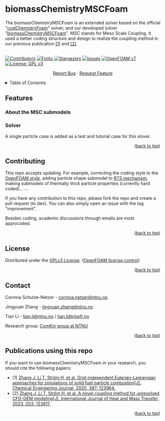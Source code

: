 <div id="top"></div>
<!--
*** README template used
*** https://github.com/othneildrew/Best-README-Template
-->

<!-- PROJECT SHIELDS -->
<!--
*** Markdown "reference style" is used links for readability.
*** Reference links are enclosed in brackets [ ] instead of parentheses ( ).
*** See the bottom of this document for the declaration of the reference variables
*** for contributors-url, forks-url, etc.
*** https://www.markdownguide.org/basic-syntax/#reference-style-links
-->


<!-- PROJECT -->
# biomassChemistryMSCFoam



<!-- PROJECT LOGO -->
The biomassChemistryMSCFoam is an extended solver based on the official "[coalChemistryFoam](https://github.com/OpenFOAM/OpenFOAM-7/tree/master/applications/solvers/lagrangian/coalChemistryFoam)" solver, and our developed solver "[biomassChemistryMSCFoam](https://github.com/ComKinBio/biomassChemistryMSCFoam)". MSC stands for Meso Scale Coupling. It used a better coding structure and design to realize the coupling method in our previous publication [[1]](#1) and [[2]](#2).
<br />
<br />

[![Contributors][contributors-shield]][contributors-url]
[![Forks][forks-shield]][forks-url]
[![Stargazers][stars-shield]][stars-url]
[![Issues][issues-shield]][issues-url]
[![OpenFOAM v7](https://img.shields.io/badge/OpenFOAM-v7-brightgreen.svg)](https://openfoam.org/)
[![License: GPL v3][license-shield]][license-url]

<div align="center">
  <p align="center">
    <a href="https://github.com/ComKinBio/biomassChemistryMSCFoam/issues">Report Bug</a>
    ·
    <a href="https://github.com/ComKinBio/biomassChemistryMSCFoam/issues">Request Feature</a>
  </p>
</div>



<!-- TABLE OF CONTENTS -->
<details>
  <summary>Table of Contents</summary>
  <ol>
    <li><a href="#about-the-project">Features</a></li>
    <li><a href="#license">License</a></li>
    <li><a href="#Contributing">Contributing</a></li>
    <li><a href="#Contact">Contact</a></li>
    <li><a href="#Publications using this repo">Publications using this repo</a></li>
  </ol>
</details>



<!-- Features -->
## Features

### About the MSC submodels

### Solver


A single particle case is added as a test and tutorial case for this slover.


<p align="right">(<a href="#top">back to top</a>)</p>



<!-- Contributing -->

## Contributing

This repo accepts updating. For example, correcting the coding style to the [OpenFOAM style](https://openfoam.org/dev/coding-style-guide/), adding particle shape submodel to [RTS mechanism](https://openfoamwiki.net/index.php/OpenFOAM_guide/runTimeSelection_mechanism), making submodels of thermally thick particle properties (currently hard coded)... ...

If you have any contribution to this repo, please fork the repo and create a pull request (to dev). You can also simply open an issue with the tag "improvement".

Besides coding, academic discussions through emails are most approciated.



<p align="right">(<a href="#top">back to top</a>)</p>



<!-- LICENSE -->
## License

Distributed under the [GPLv3 License](https://www.gnu.org/licenses/gpl-3.0.en.html). ([OpenFOAM license control](https://openfoam.org/licence/))

<p align="right">(<a href="#top">back to top</a>)</p>



<!-- CONTACT -->
## Contact

Corinna Schulze-Netzer - corinna.netzer@ntnu.no

Jingyuan Zhang - jingyuan.zhang@ntnu.no 

Tian Li - tian.li@ntnu.no / tian.li@risefr.no


Research group: [ComKin group at NTNU](https://www.ntnu.edu/comkin/)


<p align="right">(<a href="#top">back to top</a>)</p>


<!-- Publications -->

## Publications using this repo

If you want to use biomassChemistryMSCFoam in your research, you should cite the following papers:

* <a id="1">[1]</a> [Zhang J, Li T, Ström H, et al. Grid-independent Eulerian-Lagrangian approaches for simulations of solid fuel particle combustion[J]. Chemical Engineering Journal, 2020, 387: 123964.](https://www.sciencedirect.com/science/article/pii/S1385894719333790)
* <a id="2">[2]</a> [Zhang J, Li T, Ström H, et al. A novel coupling method for unresolved CFD-DEM modeling[J]. International Journal of Heat and Mass Transfer, 2023, 203: 123817.](https://www.sciencedirect.com/science/article/pii/S0017931022012856)

<p align="right">(<a href="#top">back to top</a>)</p>

<!-- MARKDOWN LINKS & IMAGES -->
<!-- https://www.markdownguide.org/basic-syntax/#reference-style-links -->
[contributors-shield]: https://img.shields.io/github/contributors/ComKinBio/biomassChemistryMSCFoam.svg?style=flat
[contributors-url]: https://github.com/ComKinBio/biomassChemistryMSCFoam/graphs/contributors
[forks-shield]: https://img.shields.io/github/forks/ComKinBio/biomassChemistryMSCFoam.svg?style=flat
[forks-url]: https://github.com/ComKinBio/biomassChemistryMSCFoam/network/members
[stars-shield]: https://img.shields.io/github/stars/ComKinBio/biomassChemistryMSCFoam.svg?style=flat
[stars-url]: https://github.com/ComKinBio/biomassChemistryMSCFoam/stargazers
[issues-shield]: https://img.shields.io/github/issues/ComKinBio/biomassChemistryMSCFoam.svg?style=flat
[issues-url]: https://github.com/ComKinBio/biomassChemistryMSCFoam/issues
[license-shield]: https://img.shields.io/badge/License-GPLv3-blue.svg
[license-url]: https://www.gnu.org/licenses/gpl-3.0


